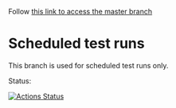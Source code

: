 Follow [this link to access the master branch](//github.com/SolaceDev/pubsubplus-connector-kafka-source/tree/master)

# Scheduled test runs

This branch is used for scheduled test runs only.

Status:

[![Actions Status](https://github.com/SolaceDev/pubsubplus-connector-kafka-source/workflows/daily-sanity-master/badge.svg)](https://github.com/SolaceDev/pubsubplus-connector-kafka-source/actions?query=workflow%3Adaily-sanity-master)

